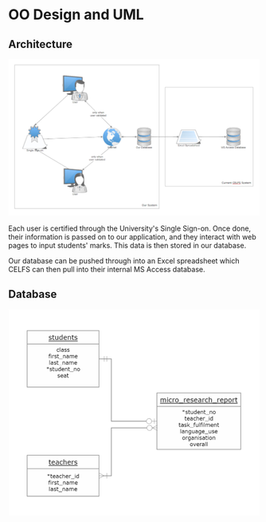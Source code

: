OO Design and UML
=================
Architecture
------------

![Architecture](/Documents/Portfolio-A/Architecture.png)

Each user is certified through the University's Single Sign-on. Once done, their information is passed on 
to our application, and they interact with web pages to input students' marks. This data is then stored in 
our database.

Our database can be pushed through into an Excel spreadsheet which CELFS can then pull into their internal 
MS Access database.

Database
--------

![Database schema](/Documents/minimumViableProduct/databaseSchema.png)
